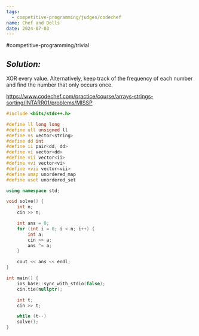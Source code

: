 ```yaml
---
tags:
  - competitive-programming/judges/codechef
name: Chef and Dolls
date: 2024-07-03
---
```

#competitive-programming/trivial 
## _Solution:_
XOR every value. Alternatively, keep track of the frequency of each number and find the number that only occurs once.

https://www.codechef.com/practice/course/arrays-strings-sorting/INTARR01/problems/MISSP
```cpp
#include <bits/stdc++.h>

#define ll long long
#define ull unsigned ll
#define vs vector<string>
#define dd int
#define ii pair<dd, dd>
#define vi vector<dd>
#define vii vector<ii>
#define vvi vector<vi>
#define vvii vector<vii>
#define umap unordered_map
#define uset unordered_set

using namespace std;

void solve() {
    int n;
    cin >> n;

    int ans = 0;
    for (int i = 0; i < n; i++) {
        int a;
        cin >> a;
        ans ^= a;
    }

    cout << ans << endl;
}

int main() {
    ios_base::sync_with_stdio(false);
    cin.tie(nullptr);

    int t;
    cin >> t;

    while (t--) 
    solve();
}
```